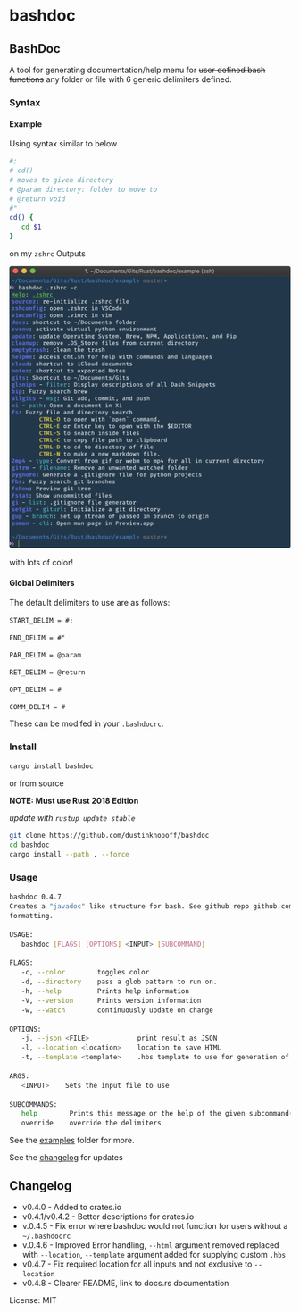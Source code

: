 # bashdoc

## BashDoc

A tool for generating documentation/help menu for ~~user defined bash functions~~ any folder or file with 6 generic delimiters defined.

### Syntax

#### Example

Using syntax similar to below

```bash
#;
# cd()
# moves to given directory
# @param directory: folder to move to
# @return void
#"
cd() {
   cd $1
}
```

on my `zshrc` Outputs

![](https://github.com/dustinknopoff/bashdoc/raw/master/example/zshrc.png)

with lots of color!

#### Global Delimiters

The default delimiters to use are as follows:

`START_DELIM = #;`

`END_DELIM = #"`

`PAR_DELIM = @param`

`RET_DELIM = @return`

`OPT_DELIM = # -`

`COMM_DELIM = #`

These can be modifed in your `.bashdocrc`.

### Install

```bash
cargo install bashdoc
```

or from source

**NOTE: Must use Rust 2018 Edition**

_update with `rustup update stable`_

```bash
git clone https://github.com/dustinknopoff/bashdoc
cd bashdoc
cargo install --path . --force
```

### Usage

```bash
bashdoc 0.4.7
Creates a "javadoc" like structure for bash. See github repo github.com/dustinknopoff/bashdoc for information on
formatting.

USAGE:
   bashdoc [FLAGS] [OPTIONS] <INPUT> [SUBCOMMAND]

FLAGS:
   -c, --color        toggles color
   -d, --directory    pass a glob pattern to run on.
   -h, --help         Prints help information
   -V, --version      Prints version information
   -w, --watch        continuously update on change

OPTIONS:
   -j, --json <FILE>            print result as JSON
   -l, --location <location>    location to save HTML
   -t, --template <template>    .hbs template to use for generation of documentation

ARGS:
   <INPUT>    Sets the input file to use

SUBCOMMANDS:
   help        Prints this message or the help of the given subcommand(s)
   override    override the delimiters
```

See the [examples](https://github.com/dustinknopoff/bashdoc/tree/master/example) folder for more.

See the [changelog](https://github.com/dustinknopoff/bashdoc/blob/master/CHANGELOG.md) for updates

## Changelog

- v0.4.0 - Added to crates.io
- v0.4.1/v0.4.2 - Better descriptions for crates.io
- v.0.4.5 - Fix error where bashdoc would not function for users without a `~/.bashdocrc`
- v.0.4.6 - Improved Error handling, `--html` argument removed replaced with `--location`, `--template` argument added for supplying custom `.hbs`
- v0.4.7 - Fix required location for all inputs and not exclusive to `--location`
- v0.4.8 - Clearer README, link to docs.rs documentation

License: MIT
